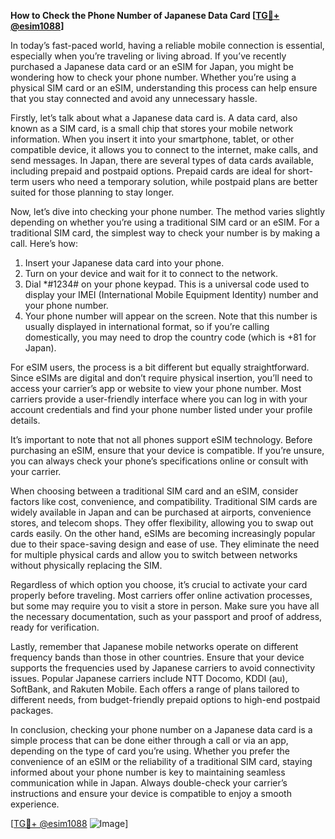 **How to Check the Phone Number of Japanese Data Card [[TG💪+ @esim1088](https://t.me/s/esim1088)]**

In today’s fast-paced world, having a reliable mobile connection is essential, especially when you’re traveling or living abroad. If you’ve recently purchased a Japanese data card or an eSIM for Japan, you might be wondering how to check your phone number. Whether you’re using a physical SIM card or an eSIM, understanding this process can help ensure that you stay connected and avoid any unnecessary hassle.

Firstly, let’s talk about what a Japanese data card is. A data card, also known as a SIM card, is a small chip that stores your mobile network information. When you insert it into your smartphone, tablet, or other compatible device, it allows you to connect to the internet, make calls, and send messages. In Japan, there are several types of data cards available, including prepaid and postpaid options. Prepaid cards are ideal for short-term users who need a temporary solution, while postpaid plans are better suited for those planning to stay longer.

Now, let’s dive into checking your phone number. The method varies slightly depending on whether you’re using a traditional SIM card or an eSIM. For a traditional SIM card, the simplest way to check your number is by making a call. Here’s how:

1. Insert your Japanese data card into your phone.
2. Turn on your device and wait for it to connect to the network.
3. Dial *#1234# on your phone keypad. This is a universal code used to display your IMEI (International Mobile Equipment Identity) number and your phone number.
4. Your phone number will appear on the screen. Note that this number is usually displayed in international format, so if you’re calling domestically, you may need to drop the country code (which is +81 for Japan).

For eSIM users, the process is a bit different but equally straightforward. Since eSIMs are digital and don’t require physical insertion, you’ll need to access your carrier’s app or website to view your phone number. Most carriers provide a user-friendly interface where you can log in with your account credentials and find your phone number listed under your profile details.

It’s important to note that not all phones support eSIM technology. Before purchasing an eSIM, ensure that your device is compatible. If you’re unsure, you can always check your phone’s specifications online or consult with your carrier.

When choosing between a traditional SIM card and an eSIM, consider factors like cost, convenience, and compatibility. Traditional SIM cards are widely available in Japan and can be purchased at airports, convenience stores, and telecom shops. They offer flexibility, allowing you to swap out cards easily. On the other hand, eSIMs are becoming increasingly popular due to their space-saving design and ease of use. They eliminate the need for multiple physical cards and allow you to switch between networks without physically replacing the SIM.

Regardless of which option you choose, it’s crucial to activate your card properly before traveling. Most carriers offer online activation processes, but some may require you to visit a store in person. Make sure you have all the necessary documentation, such as your passport and proof of address, ready for verification.

Lastly, remember that Japanese mobile networks operate on different frequency bands than those in other countries. Ensure that your device supports the frequencies used by Japanese carriers to avoid connectivity issues. Popular Japanese carriers include NTT Docomo, KDDI (au), SoftBank, and Rakuten Mobile. Each offers a range of plans tailored to different needs, from budget-friendly prepaid options to high-end postpaid packages.

In conclusion, checking your phone number on a Japanese data card is a simple process that can be done either through a call or via an app, depending on the type of card you’re using. Whether you prefer the convenience of an eSIM or the reliability of a traditional SIM card, staying informed about your phone number is key to maintaining seamless communication while in Japan. Always double-check your carrier’s instructions and ensure your device is compatible to enjoy a smooth experience.

[[TG💪+ @esim1088](https://t.me/s/esim1088) ![Image](https://i.postimg.cc/Y0z9fWf4/image.png)]